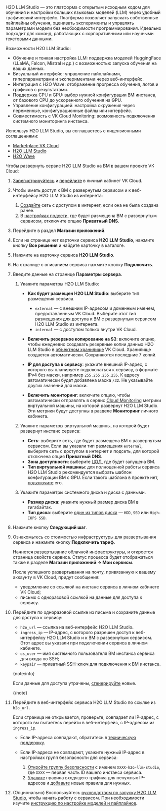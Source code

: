 H2O LLM Studio — это платформа с открытым исходным кодом для обучения и настройки больших языковых моделей (LLM) через удобный графический интерфейс. Платформа позволяет запускать собственные пайплайны обучения, оценивать эксперименты и управлять параметрами модели без необходимости программирования. Идеально подходит для команд, работающих с корпоративными или научными текстовыми данными.

Возможности H2O LLM Studio:

- Обучение и тонкая настройка LLM: поддержка моделей HuggingFace (LLaMA, Falcon, Mistral и др.) с возможностью запуска обучения на ваших данных.
- Визуальный интерфейс: управление пайплайнами, гиперпараметрами и экспериментами через веб-интерфейс.
- Интеграция с H2O Wave: отображение прогресса обучения, логов и графиков с результатами.
- Поддержка CPU и GPU: выбор нужной конфигурации ВМ инстанса, от базового CPU до ускоренного обучения на GPU.
- Управление конфигурацией: настройка окружения через переменные, конфигурационные файлы или интерфейс.
- Совместимость с VK Cloud Monitoring: возможность подключения системного мониторинга инстанса.

Используя H2O LLM Studio, вы соглашаетесь с лицензионными соглашениями:

- [Marketplace VK Cloud](/ru/start/legal/vk/marketplace)
- [H2O LLM Studio](https://github.com/h2oai/h2o-llmstudio/blob/main/LICENSE)
- [H2O Wave](https://github.com/h2oai/wave/blob/master/LICENSE)

Чтобы развернуть сервис H2O LLM Studio на ВМ в вашем проекте VK Cloud:

1. [Зарегистрируйтесь](/ru/intro/start/account-registration) и [перейдите](https://msk.cloud.vk.com/app) в личный кабинет VK Cloud.
1. Чтобы иметь доступ к ВМ с развернутым сервисом и к веб-интерфейсу H2O LLM Studio из интернета:

    1. [Создайте](/ru/networks/vnet/instructions/net#sozdanie_seti) сеть с доступом в интернет, если она не была создана ранее.
    1. В [настройках подсети](/ru/networks/vnet/instructions/net#redaktirovanie_podseti), где будет размещена ВМ с развернутым сервисом, отключите опцию **Приватный DNS**.

1. Перейдите в раздел **Магазин приложений**.
1. Если на странице нет карточки сервиса **H2O LLM Studio**, нажмите кнопку **Все решения** и найдите карточку в каталоге.
1. Нажмите на карточку сервиса **H2O LLM Studio**.
1. На странице с описанием сервиса нажмите кнопку **Подключить**.
1. Введите данные на странице **Параметры сервера**.
    1. Укажите параметры H2O LLM Studio:

        - **Как будет размещен H2O LLM Studio**: выберите тип размещения сервиса.

            - `external` — с внешним IP-адресом и доменным именем, предоставленным VK Cloud. Выберите этот тип размещения для доступа к ВМ с развернутым сервисом H2O LLM Studio из интернета.
            - `internal` — с доступом только внутри VK Cloud.

        - **Включить резервное копирование на S3**: включите опцию, чтобы ежедневно создавать резервные копии данных H2O LLM Studio в [объектном хранилище](/ru/storage/s3/concepts/about) VK Cloud. Хранилище создается автоматически. Сохраняются последние 7 копий.

        - **IP для доступа к сервису**: укажите внешний IP-адрес, с которого вы планируете подключаться к сервису, в формате IPv4 без маски, например `255.255.255.255`. К адресу автоматически будет добавлена маска `/32`. Не указывайте других значений для маски.

        - **Включить мониторинг**: включите опцию, чтобы автоматически отправлять в сервис [Cloud Monitoring](/ru/monitoring-services/monitoring) метрики виртуальной машины, на которой развернут H2O LLM Studio. Эти метрики будут доступны в разделе **Мониторинг** личного кабинета.

    1. Укажите параметры виртуальной машины, на которой будет развернут инстанс сервиса:

        - **Сеть**: выберите сеть, где будет размещена ВМ с развернутым сервисом. Если вы указали тип размещения `external`, выберите сеть с доступом в интернет и подсеть, для которой отключена опция **Приватный DNS**.
        - **Зона доступности**: выберите [ЦОД](/ru/start/concepts/architecture#az), где будет запущена ВМ.
        - **Тип виртуальной машины**: для полноценной работы сервиса H2O LLM Studio рекомендуется выбрать шаблон конфигурации ВМ с GPU. Если такого шаблона в проекте нет, [подключите](/ru/computing/gpu/connect#connect_flavor) его.

    1. Укажите параметры системного диска и диска с данными.

        - **Размер диска**: укажите нужный размер диска ВМ в гигабайтах.
        - **Тип диска**: выберите [один из типов диска](/ru/computing/iaas/concepts/data-storage/disk-types#disk_types) — `HDD`, `SSD` или `High-IOPS SSD`.

1. Нажмите кнопку **Следующий шаг**.
1. Ознакомьтесь со стоимостью инфраструктуры для развертывания сервиса и нажмите кнопку **Подключить тариф**.

    Начнется развертывание облачной инфраструктуры, и откроется страница свойств сервиса. Статус процесса будет отображаться также в разделе **Магазин приложений → Мои сервисы**.

    После успешного развертывания на почту, привязанную к вашему аккаунту в VK Cloud, придут сообщения:

    - уведомление со ссылкой на инстанс сервиса в личном кабинете VK Cloud;
    - письмо с одноразовой ссылкой на данные для доступа к сервису.

1. Перейдите по одноразовой ссылке из письма и сохраните данные для доступа к сервису:

    - `h2o_url` — ссылка на веб-интерфейс H2O LLM Studio.
    - `ingress_ip` — IP-адрес, с которого разрешен доступ к веб-интерфейсу H2O LLM Studio и к ВМ с развернутым сервисом. Этот адрес вы указали при подключении сервиса в личном кабинете.
    - `os_user` — имя системного пользователя ВМ инстанса сервиса для входа по SSH;
    - `keypair` — приватный SSH-ключ для подключения к ВМ инстанса.

   {note:info}

   Если данные для доступа утрачены, [сгенерируйте](../../instructions/pr-instance-manage#update_access) новые.

   {/note}

1. Перейдите в веб-интерфейс сервиса H2O LLM Studio по ссылке из `h2o_url`.

   Если страница не открывается, проверьте, совпадает ли IP-адрес, с которого вы пытаетесь перейти в веб-интерфейс, с IP-адресом из `ingress_ip`.

     - Если IP-адреса совпадают, обратитесь в [техническую поддержку](/ru/contacts).
     - Если IP-адреса не совпадают, укажите нужный IP-адрес в настройках групп безопасности для сервиса:

       1. [Откройте группу безопасности](/ru/networks/vnet/instructions/secgroups#view_secgroups) с именем `ХХХХ-h2o-llm-studio`, где `XXXX` — первая часть ID вашего инстанса сервиса.
       1. [Удалите](/ru/networks/vnet/instructions/secgroups#delete_rule) правила входящего трафика для ненужных IP-адресов и [добавьте](/ru/networks/vnet/instructions/secgroups#add_rule) новые правила для нужных.

1. (Опционально) Воспользуйтесь [руководством по запуску H2O LLM Studio](https://github.com/h2oai/h2o-llmstudio#quickstart), чтобы начать работу с сервисом. При необходимости изучите [инструкцию по настройке моделей и пайплайнов](https://github.com/h2oai/h2o-llmstudio/blob/main/documentation/docs/get-started/llm-studio-flow.md).
